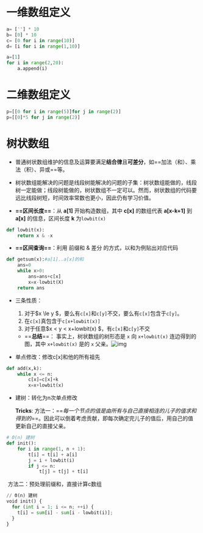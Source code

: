 # 一维数组定义

```python
a= [''] * 10
b= [0] * 10
c= [0 for i in range(10)]
d= [i for i in range(1,10)]

a=[1]
for i in range(2,20):
    a.append(i)
```

# 二维数组定义

```python
p=[[0 for i in range(5)]for j in range(2)]
p=[[0]*5 for j in range(2)]
```

# 树状数组

- 普通树状数组维护的信息及运算要满足**结合律**且**可差分**，如==加法（和）、乘法（积）、异或==等。

- 树状数组能解决的问题是线段树能解决的问题的子集：树状数组能做的，线段树一定能做；线段树能做的，树状数组不一定可以。然而，树状数组的代码要远比线段树短，时间效率常数也更小，因此仍有学习价值。

- **==区间长度==**：从 **a[1]** 开始构造数组，其中 **c[x]** 的数组代表 **a[x-k+1]** 到 **a[x]** 的信息，区间长度 **k** 为`lowbit(x)`
```python
def lowbit(x):
    return x & -x
```

- **==区间查询==**：利用 前缀和 & 差分 的方式，以和为例贴出对应代码

```python
def getsum(x):#a[1]..a[x]的和
    ans=0
    while x>0:
        ans=ans+c[x]
        x=x-lowbit(X)
	return ans
```

- 三条性质：
	1. 对于$x \le y $，要么有`c[x]`和`c[y]`不交，要么有`c[x]`包含于`c[y]`。
	2. 在`c[x]`真包含于`c[x+lowbit(x)]`
	3. 对于任意$x < y < x+lowbit(x) $，有`c[x]`和`c[y]`不交
	- ==**总结**==： 事实上，树状数组的树形态是 `x` 向 `x+lowbit(x)` 连边得到的图，其中 `x+lowbit(x)` 是的 `x` 父亲。![img](https://oi-wiki.org/ds/images/fenwick.svg)

- 单点修改：修改c[x]和他的所有祖先
```python
def add(x,k):
    while x <= n:
        c[x]=c[x]+k
        x=x+lowbit(x)
```

- 建树：转化为n次单点修改

  **Tricks**:
方法一：==*每一个节点的值是由所有与自己直接相连的儿子的值求和得到的*==。因此可以倒着考虑贡献，即每次确定完儿子的值后，用自己的值更新自己的直接父亲。
```python
# Θ(n) 建树
def init():
    for i in range(1, n + 1):
        t[i] = t[i] + a[i]
        j = i + lowbit(i)
        if j <= n:
            t[j] = t[j] + t[i]
```

​		方法二：预处理前缀和，直接计算c数组
```python
// Θ(n) 建树
void init() {
  for (int i = 1; i <= n; ++i) {
    t[i] = sum[i] - sum[i - lowbit(i)];
  }
}
```
